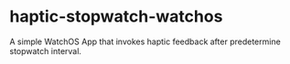 # haptic-stopwatch-watchos

A simple WatchOS App that invokes haptic feedback after predetermine stopwatch interval.

